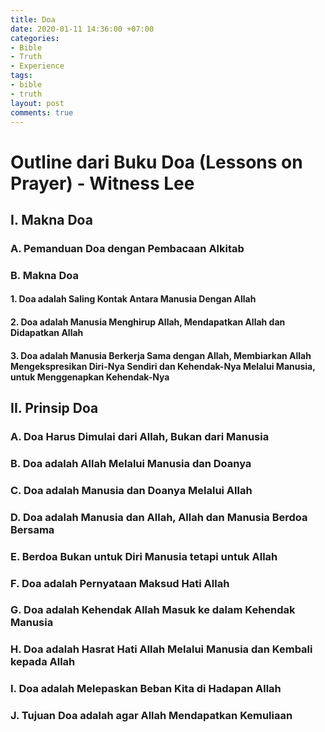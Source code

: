 ```yaml
---
title: Doa
date: 2020-01-11 14:36:00 +07:00
categories:
- Bible
- Truth
- Experience
tags:
- bible
- truth
layout: post
comments: true
---
```


# Outline dari Buku Doa (Lessons on Prayer) - Witness Lee

## I. Makna Doa
### A. Pemanduan Doa dengan Pembacaan Alkitab 
### B. Makna Doa
#### 1. Doa adalah Saling Kontak Antara Manusia Dengan Allah
#### 2. Doa adalah Manusia Menghirup Allah, Mendapatkan Allah dan Didapatkan Allah
#### 3. Doa adalah Manusia Berkerja Sama dengan Allah, Membiarkan Allah Mengekspresikan Diri-Nya Sendiri dan Kehendak-Nya Melalui Manusia, untuk Menggenapkan Kehendak-Nya

## II. Prinsip Doa
### A. Doa Harus Dimulai dari Allah, Bukan dari Manusia
### B. Doa adalah Allah Melalui Manusia dan Doanya
### C. Doa adalah Manusia dan Doanya Melalui Allah
### D. Doa adalah Manusia dan Allah, Allah dan Manusia Berdoa Bersama
### E. Berdoa Bukan untuk Diri Manusia tetapi untuk Allah
### F. Doa adalah Pernyataan Maksud Hati Allah
### G. Doa adalah Kehendak Allah Masuk ke dalam Kehendak Manusia
### H. Doa adalah Hasrat Hati Allah Melalui Manusia dan Kembali kepada Allah
### I. Doa adalah Melepaskan Beban Kita di Hadapan Allah
### J. Tujuan Doa adalah agar Allah Mendapatkan Kemuliaan
